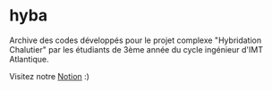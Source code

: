 # hyba
Archive des codes développés pour le projet complexe "Hybridation Chalutier" par les étudiants de 3ème année du cycle ingénieur d'IMT Atlantique.

Visitez notre [Notion](https://bit.ly/notion-hyba)
:)
